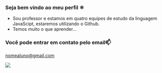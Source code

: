 ### Seja bem vindo ao meu perfil ⚛️

- Sou professor e estamos em quatro equipes de estudo da linguagem JavaScipt, estaremos utilizando o Github.
- Temos muito o que aprender...

### Você pode entrar em contato pelo email📫

nomealuno@gmail.com

![](https://tenor.com/pt-BR/view/waiting-patiently-waiting-tick-tock-waiting-for-an-answer-waiting-for-release-gif-15540071935115819963)




<!--
**sergiodamelio/sergiodamelio** is a ✨ _special_ ✨ repository because its `README.md` (this file) appears on your GitHub profile.

Here are some ideas to get you started:

- 🔭 I’m currently working on ...
- 🌱 I’m currently learning ...
- 👯 I’m looking to collaborate on ...
- 🤔 I’m looking for help with ...
- 💬 Ask me about ...
- 📫 How to reach me: ...
- 😄 Pronouns: ...
- ⚡ Fun fact: ...
-->
